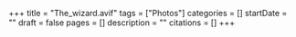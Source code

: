 +++
title = "The_wizard.avif"
tags = ["Photos"]
categories = []
startDate = ""
draft = false
pages = []
description = ""
citations = []
+++

